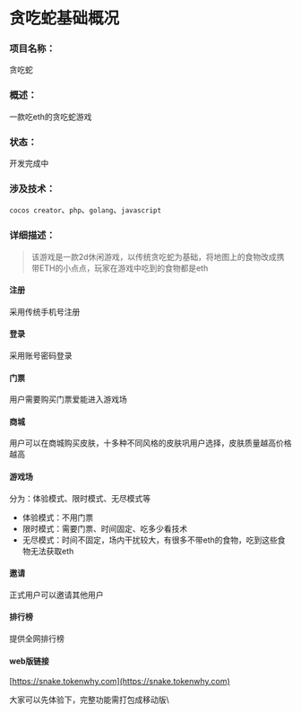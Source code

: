 # 贪吃蛇基础概况

### 项目名称：

贪吃蛇&#x20;

### 概述：&#x20;

一款吃eth的贪吃蛇游戏&#x20;

### 状态：

开发完成中&#x20;

### 涉及技术：

`cocos creator`、`php`、`golang`、`javascript`&#x20;

### 详细描述：&#x20;

> 该游戏是一款2d休闲游戏，以传统贪吃蛇为基础，将地图上的食物改成携带ETH的小点点，玩家在游戏中吃到的食物都是eth

#### 注册

采用传统手机号注册

#### 登录

采用账号密码登录

#### 门票

用户需要购买门票爱能进入游戏场

#### 商城

用户可以在商城购买皮肤，十多种不同风格的皮肤巩用户选择，皮肤质量越高价格越高

#### 游戏场

分为：体验模式、限时模式、无尽模式等

* 体验模式：不用门票
* 限时模式：需要门票、时间固定、吃多少看技术
* 无尽模式：时间不固定，场内干扰较大，有很多不带eth的食物，吃到这些食物无法获取eth

#### 邀请

正式用户可以邀请其他用户

#### 排行榜

提供全网排行榜

#### **web版链接**

[https://snake.tokenwhy.com](https://snake.tokenwhy.com)​

大家可以先体验下，完整功能需打包成移动版\
